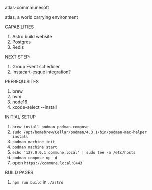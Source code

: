 atlas-commmunesoft

atlas, a world carrying environment

CAPABILITIES

1. Astro.build website
2. Postgres
3. Redis

NEXT STEP:

1. Group Event scheduler
2. Instacart-esque integration?

PREREQUISITES

1. brew
2. nvm
3. node16
4. xcode-select --install

INITIAL SETUP

1. `brew install podman podman-compose`
1. `sudo /opt/homebrew/Cellar/podman/4.3.1/bin/podman-mac-helper install`
1. `podman machine init`
1. `podman machine start`
1. `echo '127.0.0.1 commune.local' | sudo tee -a /etc/hosts`
1. `podman-compose up -d`
1. open `https://commune.local:8443`

BUILD PAGES

1. `npm run build` in `./astro`

